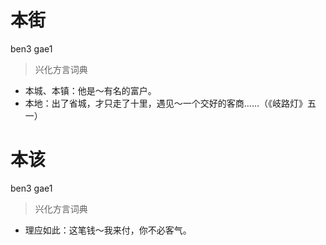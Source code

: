 # 本街
ben3 gae1
> 兴化方言词典
- 本城、本镇：他是～有名的富户。
- 本地：出了省城，才只走了十里，遇见～一个交好的客商……（《岐路灯》五一）

# 本该
ben3 gae1
> 兴化方言词典
- 理应如此：这笔钱～我来付，你不必客气。
